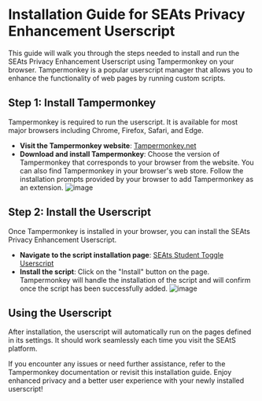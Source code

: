 # Installation Guide for SEAts Privacy Enhancement Userscript

This guide will walk you through the steps needed to install and run the SEAts Privacy Enhancement Userscript using Tampermonkey on your browser. Tampermonkey is a popular userscript manager that allows you to enhance the functionality of web pages by running custom scripts.

## Step 1: Install Tampermonkey

Tampermonkey is required to run the userscript. It is available for most major browsers including Chrome, Firefox, Safari, and Edge.

- **Visit the Tampermonkey website**: [Tampermonkey.net](https://www.tampermonkey.net/)
- **Download and install Tampermonkey**: Choose the version of Tampermonkey that corresponds to your browser from the website. You can also find Tampermonkey in your browser's web store. Follow the installation prompts provided by your browser to add Tampermonkey as an extension.
![image](https://github.com/Shaderhoth/SEAtS/assets/35539529/4398e12c-c445-4098-854d-87566877025d)

## Step 2: Install the Userscript

Once Tampermonkey is installed in your browser, you can install the SEAts Privacy Enhancement Userscript.

- **Navigate to the script installation page**: [SEAts Student Toggle Userscript](https://gist.github.com/Shaderhoth/ee505d929bb4f7c9a0da337fb4f74725/raw/01a623fbcf833d4ce20bcae5bc144294448332b0/SEAts%2520Student%2520Toggle.user.js)
- **Install the script**: Click on the "Install" button on the page. Tampermonkey will handle the installation of the script and will confirm once the script has been successfully added.
![image](https://github.com/Shaderhoth/SEAtS/assets/35539529/6cfad482-dc9d-4160-9c50-20db24ad3356)

## Using the Userscript

After installation, the userscript will automatically run on the pages defined in its settings. It should work seamlessly each time you visit the SEAtS platform.

If you encounter any issues or need further assistance, refer to the Tampermonkey documentation or revisit this installation guide. Enjoy enhanced privacy and a better user experience with your newly installed userscript!
